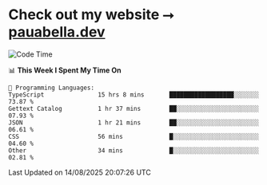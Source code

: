 # Check out my website ⭢ [pauabella.dev](https://pauabella.dev)

<!--START_SECTION:waka-->
![Code Time](http://img.shields.io/badge/Code%20Time-4%2C707%20hrs%2020%20mins-blue)

📊 **This Week I Spent My Time On** 

```text
💬 Programming Languages: 
TypeScript               15 hrs 8 mins       ██████████████████░░░░░░░   73.87 % 
Gettext Catalog          1 hr 37 mins        ██░░░░░░░░░░░░░░░░░░░░░░░   07.93 % 
JSON                     1 hr 21 mins        ██░░░░░░░░░░░░░░░░░░░░░░░   06.61 % 
CSS                      56 mins             █░░░░░░░░░░░░░░░░░░░░░░░░   04.60 % 
Other                    34 mins             █░░░░░░░░░░░░░░░░░░░░░░░░   02.81 % 
```


 Last Updated on 14/08/2025 20:07:26 UTC
<!--END_SECTION:waka-->
